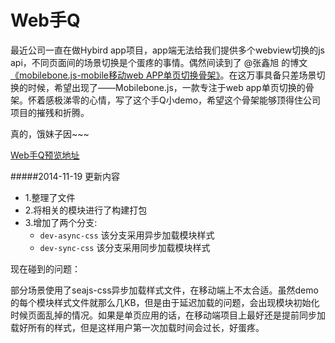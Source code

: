 # Web手Q

最近公司一直在做Hybird app项目，app端无法给我们提供多个webview切换的js api，不同页面间的场景切换是个蛋疼的事情。偶然间读到了 @张鑫旭 的博文[《mobilebone.js-mobile移动web APP单页切换骨架》](http://www.zhangxinxu.com/wordpress/2014/10/mobilebone-js-mobile-web-app-core/)。在这万事具备只差场景切换的时候，希望出现了——Mobilebone.js，一款专注于web app单页切换的骨架。怀着感极涕零的心情，写了这个手Q小demo，希望这个骨架能够顶得住公司项目的摧残和折腾。

真的，饿妹子因~~~

[Web手Q预览地址](http://iancj.github.io/qq)

#####2014-11-19 更新内容
* 1.整理了文件
* 2.将相关的模块进行了构建打包
* 3.增加了两个分支:
	* `dev-async-css` 该分支采用异步加载模块样式
	* `dev-sync-css` 该分支采用同步加载模块样式
 
现在碰到的问题：

部分场景使用了seajs-css异步加载样式文件，在移动端上不太合适。虽然demo的每个模块样式文件就那么几KB，但是由于延迟加载的问题，会出现模块初始化时候页面乱掉的情况。如果是单页应用的话，在移动端项目上最好还是提前同步加载好所有的样式，但是这样用户第一次加载时间会过长，好蛋疼。